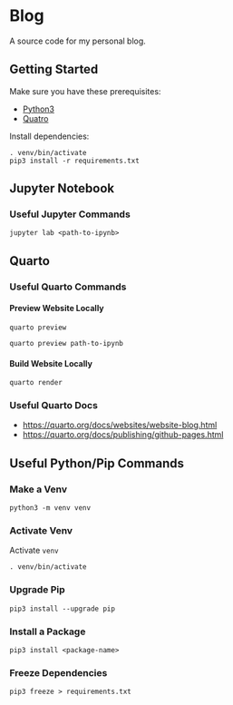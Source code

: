 # Blog

A source code for my personal blog.

## Getting Started

Make sure you have these prerequisites:
- [Python3](https://www.python.org/downloads/)
- [Quatro](https://quarto.org/docs/get-started)

Install dependencies:

```shell
. venv/bin/activate
pip3 install -r requirements.txt
```

## Jupyter Notebook
### Useful Jupyter Commands

```shell
jupyter lab <path-to-ipynb>
```

## Quarto
### Useful Quarto Commands

#### Preview Website Locally

```shell
quarto preview
```

```shell
quarto preview path-to-ipynb
```

#### Build Website Locally

```shell
quarto render
```

### Useful Quarto Docs

- https://quarto.org/docs/websites/website-blog.html
- https://quarto.org/docs/publishing/github-pages.html

## Useful Python/Pip Commands
### Make a Venv

```shell
python3 -m venv venv
```

### Activate Venv

Activate `venv`

```shell
. venv/bin/activate
```

### Upgrade Pip

```shell
pip3 install --upgrade pip
```

### Install a Package

```shell
pip3 install <package-name>
```

### Freeze Dependencies

```shell
pip3 freeze > requirements.txt
```

